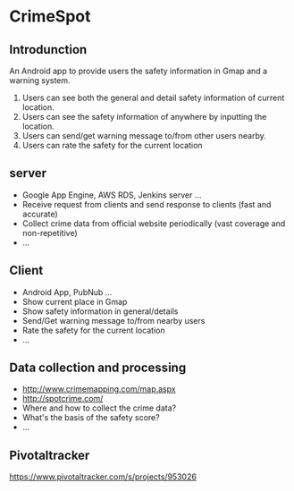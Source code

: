 CrimeSpot
===========
Introdunction
--------------
An Android app to provide users the safety information in Gmap and a warning system.

1. Users can see both the general and detail safety information of current location.
2. Users can see the safety information of anywhere by inputting the location.
3. Users can send/get warning message to/from other users nearby.
4. Users can rate the safety for the current location

server
------------------------
- Google App Engine, AWS RDS, Jenkins server ...
- Receive request from clients and send response to clients (fast and accurate)
- Collect crime data from official website periodically (vast coverage and non-repetitive)
- ...

Client
---------
- Android App, PubNub ...
- Show current place in Gmap
- Show safety information in general/details
- Send/Get warning message to/from nearby users
- Rate the safety for the current location
- ...

Data collection and processing
--------------------------------
- http://www.crimemapping.com/map.aspx
- http://spotcrime.com/
- Where and how to collect the crime data?
- What's the basis of the safety score?
- ...

Pivotaltracker
------------------
https://www.pivotaltracker.com/s/projects/953026
